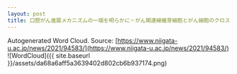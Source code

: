 ```yaml
---
layout: post
title: 口腔がん進展メカニズムの一端を明らかに－がん関連線維芽細胞とがん細胞のクロストーク－
---
```

Autogenerated Word Cloud.
Source\: [https://www.niigata-u.ac.jp/news/2021/94583/](https://www.niigata-u.ac.jp/news/2021/94583/)
![WordCloud]({{ site.baseurl }}/assets/da68a6aff5a3639402d802cb6b937174.png)